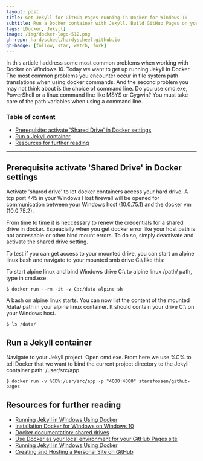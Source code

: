 ```yaml
---
layout: post
title: Get Jekyll for GitHub Pages running in Docker for Windows 10
subtitle: Run a Docker container with Jekyll. Build GitHub Pages on your local machine.
tags: [Docker, Jekyll]
image: /img/docker-logo-512.png
gh-repo: hardyscheel/hardyscheel.github.io
gh-badge: [follow, star, watch, fork]
---
```


In this article I address some most common problems when working with Docker on Windows 10. Today we want to get up running Jekyll in Docker. The most common problems you encounter occur in file system path translations when using docker commands. And the second problem you may not think about is the choice of command line. Do you use cmd.exe, PowerShell or a linux command line like MSYS or Cygwin? You must take care of the path variables when using a command line.

### Table of content

- [Prerequisite: activate 'Shared Drive' in Docker settings](#prerequisite-activate-shared-drive-in-docker-settings)
- [Run a Jekyll container](#run-a-jekyll-container)
- [Resources for further reading](#resources-for-further-reading)

----

## Prerequisite activate 'Shared Drive' in Docker settings

Activate 'shared drive' to let docker containers access your hard drive. A tcp port 445 in your Windows Host firewall will be opened for communication between your Windows host (10.0.75.1) and the docker vm (10.0.75.2).

From time to time it is neccessary to renew the credentials for a shared drive in docker. Espeacially when you get docker error like your host path is not accessable or other bind mount errors. To do so, simply deactivate and activate the shared drive setting.

To test if you can get access to your mounted drive, you can start an alpine linux bash and navigate to your mounted smb drive C:\ like this:

To start alpine linux and bind Windows drive C:\ to alpine linux /path/ path, type in cmd.exe:
~~~
$ docker run --rm -it -v C::/data alpine sh
~~~

A bash on alpine linux starts. You can now list the content of the mounted /data/ path in your alpine linux container. It should contain your drive C:\ on your Windows host.
~~~
$ ls /data/
~~~

## Run a Jekyll container

Navigate to your Jekyll project. Open cmd.exe. From here we use %C% to tell 
Docker that we want to bind the current project directory to the Jekyll container path: /user/src/app.
~~~
$ docker run -v %CD%:/usr/src/app -p "4000:4000" starefossen/github-pages
~~~

## Resources for further reading

- [Running Jekyll in Windows Using Docker](https://www.jamessturtevant.com/posts/Running-Jekyll-in-Windows-using-Docker/)
- [Installation Docker for Windows on Windows 10](https://gerardnico.com/vm/docker/installation_windows_10)
- [Docker documentation: shared drives](https://docs.docker.com/docker-for-windows/#shared-drives)
- [Use Docker as your local environment for your GitHub Pages site](https://code.ricalo.com/docker/github-pages/GitHub-Pages-Docker/)
- [Running Jekyll in Windows Using Docker](https://www.jamessturtevant.com/posts/Running-Jekyll-in-Windows-using-Docker/)
- [Creating and Hosting a Personal Site on GitHub](https://jmcglone.com/guides/github-pages/)
